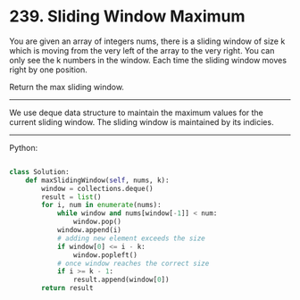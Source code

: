 # 239. Sliding Window Maximum

You are given an array of integers nums, there is a sliding window of size
k which is moving from the very left of the array to the very right. You can
only see the k numbers in the window. Each time the sliding window moves right
by one position.

Return the max sliding window.

---

We use deque data structure to maintain the maximum values for the current
sliding window. The sliding window is maintained by its indicies.

---

Python:

```python

class Solution:
    def maxSlidingWindow(self, nums, k):
        window = collections.deque()
        result = list()
        for i, num in enumerate(nums):
            while window and nums[window[-1]] < num:
                window.pop()
            window.append(i)
            # adding new element exceeds the size
            if window[0] <= i - k:
                window.popleft()
            # once window reaches the correct size
            if i >= k - 1:
                result.append(window[0])
        return result
```

